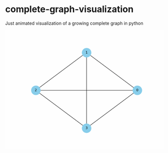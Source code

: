 # complete-graph-visualization
Just animated visualization of a growing complete graph in python 

![Complete Graph Animation](complete_graph.gif)

